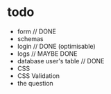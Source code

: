 # todo

* form // DONE
* schemas
* login // DONE (optimisable)
* logs // MAYBE DONE
* database user's table // DONE
* CSS
* CSS Validation
* the question
